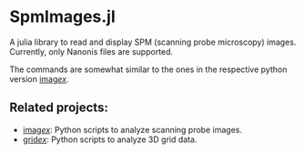 # SpmImages.jl

A julia library to read and display SPM (scanning probe microscopy) images. Currently, only Nanonis files are supported.

The commands are somewhat similar to the ones in the respective python version [imag*ex*](https://github.com/alexriss/imagex).
## Related projects:

- [imag*ex*](https://github.com/alexriss/imagex): Python scripts to analyze scanning probe images.
- [grid*ex*](https://github.com/alexriss/gridex): Python scripts to analyze 3D grid data.